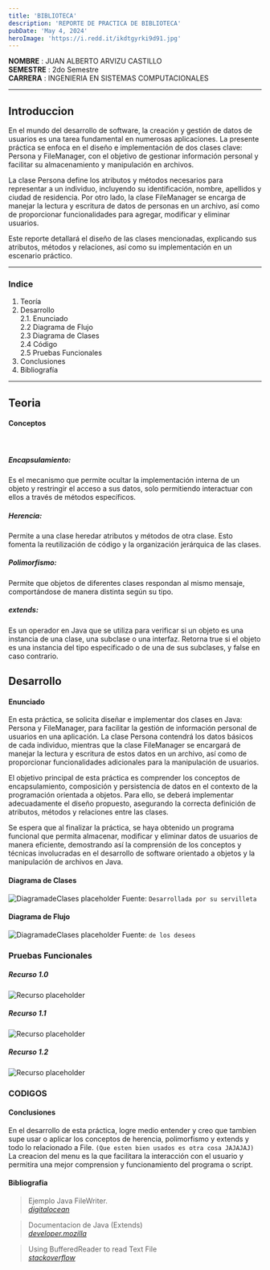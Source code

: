 ```yaml
---
title: 'BIBLIOTECA'
description: 'REPORTE DE PRACTICA DE BIBLIOTECA'
pubDate: 'May 4, 2024'
heroImage: 'https://i.redd.it/ikdtgyrki9d91.jpg'
---
```


**NOMBRE** : JUAN ALBERTO ARVIZU CASTILLO <br>
**SEMESTRE** : 2do Semestre<br>
**CARRERA** : INGENIERIA EN SISTEMAS COMPUTACIONALES

<hr>

## Introduccion

En el mundo del desarrollo de software, la creación y gestión de datos de usuarios es una tarea fundamental en numerosas aplicaciones. La presente práctica se enfoca en el diseño e implementación de dos clases clave: Persona y FileManager, con el objetivo de gestionar información personal y facilitar su almacenamiento y manipulación en archivos.

La clase Persona define los atributos y métodos necesarios para representar a un individuo, incluyendo su identificación, nombre, apellidos y ciudad de residencia. Por otro lado, la clase FileManager se encarga de manejar la lectura y escritura de datos de personas en un archivo, así como de proporcionar funcionalidades para agregar, modificar y eliminar usuarios.

Este reporte detallará el diseño de las clases mencionadas, explicando sus atributos, métodos y relaciones, así como su implementación en un escenario práctico.

<hr>

### Indice

1. Teoría
2. Desarrollo <br>
2.1. Enunciado <br> 
2.2 Diagrama de Flujo <br> 
2.3 Diagrama de Clases <br> 
2.4 Código <br> 
2.5 Pruebas Funcionales
3. Conclusiones
4. Bibliografía

<hr>

## Teoria
#### Conceptos
<br>

##### Encapsulamiento:

Es el mecanismo que permite ocultar la implementación interna de un objeto y restringir el acceso a sus datos, solo permitiendo interactuar con ellos a través de métodos específicos.

##### Herencia:
Permite a una clase heredar atributos y métodos de otra clase. Esto fomenta la reutilización de código y la organización jerárquica de las clases.

##### Polimorfismo:

Permite que objetos de diferentes clases respondan al mismo mensaje, comportándose de manera distinta según su tipo.

##### extends:

Es un operador en Java que se utiliza para verificar si un objeto es una instancia de una clase, una subclase o una interfaz. Retorna true si el objeto es una instancia del tipo especificado o de una de sus subclases, y false en caso contrario.

## Desarrollo

#### Enunciado

En esta práctica, se solicita diseñar e implementar dos clases en Java: Persona y FileManager, para facilitar la gestión de información personal de usuarios en una aplicación. La clase Persona contendrá los datos básicos de cada individuo, mientras que la clase FileManager se encargará de manejar la lectura y escritura de estos datos en un archivo, así como de proporcionar funcionalidades adicionales para la manipulación de usuarios.

El objetivo principal de esta práctica es comprender los conceptos de encapsulamiento, composición y persistencia de datos en el contexto de la programación orientada a objetos. Para ello, se deberá implementar adecuadamente el diseño propuesto, asegurando la correcta definición de atributos, métodos y relaciones entre las clases.

Se espera que al finalizar la práctica, se haya obtenido un programa funcional que permita almacenar, modificar y eliminar datos de usuarios de manera eficiente, demostrando así la comprensión de los conceptos y técnicas involucradas en el desarrollo de software orientado a objetos y la manipulación de archivos en Java.

#### Diagrama de Clases

![DiagramadeClases placeholder](https://github.com/ArZz04/Personas/blob/main/resources/clases.png?raw=true)
Fuente: `Desarrollada por su servilleta`

#### Diagrama de Flujo

![DiagramadeClases placeholder](https://s1.significados.com/foto/diagrama-de-flujo-tipo-vertical.jpg?class=article)
Fuente: `de los deseos`

### Pruebas Funcionales
##### Recurso 1.0
![Recurso placeholder](../../../public/recurso1.png)
##### Recurso 1.1
![Recurso placeholder](../../../public/recurso2.png)
##### Recurso 1.2
![Recurso placeholder](../../../public/recurso3.png)


### CODIGOS

<script src="https://gist.github.com/ArZz04/d20f029d32b0f60b62ec7938765f3703.js"></script>

#### Conclusiones

En el desarrollo de esta práctica, logre medio entender y creo que tambien supe usar o aplicar los conceptos de herencia, polimorfismo y extends y todo lo relacionado a File. `(Que esten bien usados es otra cosa JAJAJAJ)` La creacion del menu es la que facilitara la interacción con el usuario y permitira una mejor comprension y funcionamiento del programa o script.


#### Bibliografia

> Ejemplo Java FileWriter. <br>  <cite>[digitalocean](https://www.digitalocean.com/community/tutorials/java-filewriter-example)</cite>

> Documentacion de Java (Extends) <br> <cite>[developer.mozilla](https://developer.mozilla.org/es/docs/Web/JavaScript/Reference/Classes/extends)</cite>

> Using BufferedReader to read Text File <br> <cite>[stackoverflow](https://stackoverflow.com/questions/16104616/using-bufferedreader-to-read-text-file)</cite>
